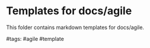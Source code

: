 # Templates for docs/agile

This folder contains markdown templates for docs/agile.

#tags: #agile #template
